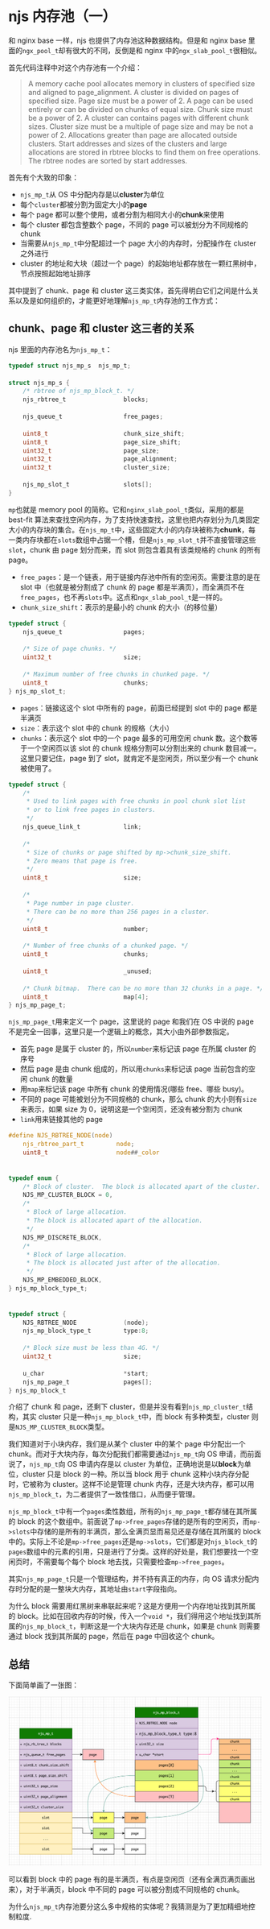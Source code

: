 # njs 内存池（一）

和 nginx base 一样，njs 也提供了内存池这种数据结构。但是和 nginx base 里面的`ngx_pool_t`却有很大的不同，反倒是和 nginx 中的`ngx_slab_pool_t`很相似。

首先代码注释中对这个内存池有一个介绍：

> A memory cache pool allocates memory in clusters of specified size and
> aligned to page_alignment.  A cluster is divided on pages of specified
> size.  Page size must be a power of 2.  A page can be used entirely or
> can be divided on chunks of equal size.  Chunk size must be a power of 2.
> A cluster can contains pages with different chunk sizes.  Cluster size
> must be a multiple of page size and may be not a power of 2.  Allocations
> greater than page are allocated outside clusters.  Start addresses and
> sizes of the clusters and large allocations are stored in rbtree blocks
> to find them on free operations.  The rbtree nodes are sorted by start
> addresses.

首先有个大致的印象：

* `njs_mp_t`从 OS 中分配内存是以**cluster**为单位
* 每个`cluster`都被分割为固定大小的**page**
* 每个 page 都可以整个使用，或者分割为相同大小的**chunk**来使用
* 每个 cluster 都包含整数个 page，不同的 page 可以被划分为不同规格的 chunk
* 当需要从`njs_mp_t`中分配超过一个 page 大小的内存时，分配操作在 cluster 之外进行
* cluster 的地址和大块（超过一个 page）的起始地址都存放在一颗红黑树中，节点按照起始地址排序

其中提到了 chunk、page 和 cluster 这三类实体，首先得明白它们之间是什么关系以及是如何组织的，才能更好地理解`njs_mp_t`内存池的工作方式：

## chunk、page 和 cluster 这三者的关系

njs 里面的内存池名为`njs_mp_t`：

```c
typedef struct njs_mp_s  njs_mp_t;

struct njs_mp_s {
    /* rbtree of njs_mp_block_t. */
    njs_rbtree_t                blocks;

    njs_queue_t                 free_pages;

    uint8_t                     chunk_size_shift;
    uint8_t                     page_size_shift;
    uint32_t                    page_size;
    uint32_t                    page_alignment;
    uint32_t                    cluster_size;

    njs_mp_slot_t               slots[];
}
```

`mp`也就是 memory pool 的简称。它和`nginx_slab_pool_t`类似，采用的都是 best-fit 算法来查找空闲内存，为了支持快速查找，这里也把内存划分为几类固定大小的内存块的集合。在`njs_mp_t`中，这些固定大小的内存块被称为**chunk**，每一类内存块都在`slots`数组中占据一个槽，但是`njs_mp_slot_t`并不直接管理这些`slot`，chunk 由 page 划分而来，而 slot 则包含着具有该类规格的 chunk 的所有 page。

* `free_pages`：是一个链表，用于链接内存池中所有的空闲页。需要注意的是在 slot 中（也就是被分割成了 chunk 的 page 都是半满页），而全满页不在`free_pages`，也不再`slots`中。这点和`ngx_slab_pool_t`是一样的。
* `chunk_size_shift`：表示的是最小的 chunk 的大小（的移位量）

```c
typedef struct {
    njs_queue_t                 pages;

    /* Size of page chunks. */
    uint32_t                    size;

    /* Maximum number of free chunks in chunked page. */
    uint8_t                     chunks;
} njs_mp_slot_t;
```

* `pages`：链接这这个 slot 中所有的 page，前面已经提到 slot 中的 page 都是半满页
* `size`：表示这个 slot 中的 chunk 的规格（大小）
* `chunks`：表示这个 slot 中的一个 page 最多的可用空闲 chunk 数。这个数等于一个空闲页以该 slot 的 chunk 规格分割可以分割出来的 chunk 数目减一。这里只要记住，page 到了 slot，就肯定不是空闲页，所以至少有一个 chunk 被使用了。

```c
typedef struct {
    /*
     * Used to link pages with free chunks in pool chunk slot list
     * or to link free pages in clusters.
     */
    njs_queue_link_t            link;

    /*
     * Size of chunks or page shifted by mp->chunk_size_shift.
     * Zero means that page is free.
     */
    uint8_t                     size;

    /*
     * Page number in page cluster.
     * There can be no more than 256 pages in a cluster.
     */
    uint8_t                     number;

    /* Number of free chunks of a chunked page. */
    uint8_t                     chunks;

    uint8_t                     _unused;

    /* Chunk bitmap.  There can be no more than 32 chunks in a page. */
    uint8_t                     map[4];
} njs_mp_page_t;
```

`njs_mp_page_t`用来定义一个 page，这里说的 page 和我们在 OS 中说的 page 不是完全一回事，这里只是一个逻辑上的概念，其大小由外部参数指定。

* 首先 page 是属于 cluster 的，所以`number`来标记该 page 在所属 cluster 的序号
* 然后 page 是由 chunk 组成的，所以用`chunks`来标记该 page 当前包含的空闲 chunk 的数量
* 用`map`来标记该 page 中所有 chunk 的使用情况(哪些 free、哪些 busy)。
* 不同的 page 可能被划分为不同规格的 chunk，那么 chunk 的大小则有`size`来表示，如果 size 为 0，说明这是一个空闲页，还没有被分割为 chunk
* `link`用来链接其他的 page

```c
#define NJS_RBTREE_NODE(node)                                                 \
    njs_rbtree_part_t         node;                                           \
    uint8_t                   node##_color


typedef enum {
    /* Block of cluster.  The block is allocated apart of the cluster. */
    NJS_MP_CLUSTER_BLOCK = 0,
    /*
     * Block of large allocation.
     * The block is allocated apart of the allocation.
     */
    NJS_MP_DISCRETE_BLOCK,
    /*
     * Block of large allocation.
     * The block is allocated just after of the allocation.
     */
    NJS_MP_EMBEDDED_BLOCK,
} njs_mp_block_type_t;


typedef struct {
    NJS_RBTREE_NODE             (node);
    njs_mp_block_type_t         type:8;

    /* Block size must be less than 4G. */
    uint32_t                    size;

    u_char                      *start;
    njs_mp_page_t               pages[];
} njs_mp_block_t
```

介绍了 chunk 和 page，还剩下 cluster，但是并没有看到`njs_mp_cluster_t`结构，其实 cluster 只是一种`njs_mp_block_t`中，而 block 有多种类型，cluster 则是`NJS_MP_CLUSTER_BLOCK`类型。

我们知道对于小块内存，我们是从某个 cluster 中的某个 page 中分配出一个 chunk。而对于大块内存，每次分配我们都需要通过`njs_mp_t`向 OS 申请，而前面说了，`njs_mp_t`向 OS 申请内存是以 cluster 为单位，正确地说是以**block**为单位，cluster 只是 block 的一种。所以当 block 用于 chunk 这种小块内存分配时，它被称为 cluster。这样不论是管理 chunk 内存，还是大块内存，都可以用`njs_mp_block_t`，为二者提供了一致性借口，从而便于管理。

`njs_mp_block_t`中有一个`pages`柔性数组，所有的`njs_mp_page_t`都存储在其所属的 block 的这个数组中。前面说了`mp->free_pages`存储的是所有的空闲页，而`mp->slots`中存储的是所有的半满页，那么全满页显而易见还是存储在其所属的 block 中的。实际上不论是`mp->free_pages`还是`mp->slots`，它们都是对`njs_block_t`的`pages`数组中的元素的引用，只是进行了分类。这样的好处是，我们想要找一个空闲页时，不需要每个每个 block 地去找，只需要检查`mp->free_pages`。

其实`njs_mp_page_t`只是一个管理结构，并不持有真正的内存，向 OS 请求分配内存时分配的是一整块大内存，其地址由`start`字段指向。

为什么 block 需要用红黑树来串联起来呢？这是方便用一个内存地址找到其所属的 block。比如在回收内存的时候，传入一个`void *`，我们得用这个地址找到其所属的`njs_mp_block_t`，判断这是一个大块内存还是 chunk，如果是 chunk 则需要通过 block 找到其所属的 page，然后在 page 中回收这个 chunk。

## 总结

下面简单画了一张图：

![njs-memory-pool](https://raw.githubusercontent.com/BalusChen/Markdown_Photos/master/Nginx/njs/njs_memory_pool_overview.png)

可以看到 block 中的 page 有的是半满页，有点是空闲页（还有全满页满页画出来），对于半满页，block 中不同的 page 可以被分割成不同规格的 chunk。

为什么`njs_mp_t`内存池要分这么多中规格的实体呢？我猜测是为了更加精细地控制粒度.
